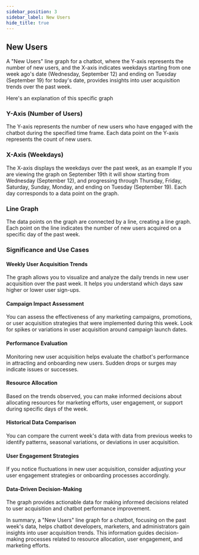 ```yaml
---
sidebar_position: 3
sidebar_label: New Users
hide_title: true
---
```


## New Users

A "New Users" line graph for a chatbot, where the Y-axis represents the number of new users, and the X-axis indicates weekdays starting from one week ago's date (Wednesday, September 12) and ending on Tuesday (September 19) for today's date, provides insights into user acquisition trends over the past week. 

Here's an explanation of this specific graph

### Y-Axis (Number of Users)

The Y-axis represents the number of new users who have engaged with the chatbot during the specified time frame. Each data point on the Y-axis represents the count of new users.

### X-Axis (Weekdays)

The X-axis displays the weekdays over the past week, as an example If you are viewing the graph on September 19th it will show starting from Wednesday (September 12), and progressing through Thursday, Friday, Saturday, Sunday, Monday, and ending on Tuesday (September 19). Each day corresponds to a data point on the graph.

### Line Graph

The data points on the graph are connected by a line, creating a line graph. Each point on the line indicates the number of new users acquired on a specific day of the past week.

### Significance and Use Cases

#### Weekly User Acquisition Trends

The graph allows you to visualize and analyze the daily trends in new user acquisition over the past week. It helps you understand which days saw higher or lower user sign-ups.

#### Campaign Impact Assessment

You can assess the effectiveness of any marketing campaigns, promotions, or user acquisition strategies that were implemented during this week. Look for spikes or variations in user acquisition around campaign launch dates.

#### Performance Evaluation

Monitoring new user acquisition helps evaluate the chatbot's performance in attracting and onboarding new users. Sudden drops or surges may indicate issues or successes.

#### Resource Allocation

Based on the trends observed, you can make informed decisions about allocating resources for marketing efforts, user engagement, or support during specific days of the week.

#### Historical Data Comparison

You can compare the current week's data with data from previous weeks to identify patterns, seasonal variations, or deviations in user acquisition.

#### User Engagement Strategies

If you notice fluctuations in new user acquisition, consider adjusting your user engagement strategies or onboarding processes accordingly.

#### Data-Driven Decision-Making

The graph provides actionable data for making informed decisions related to user acquisition and chatbot performance improvement.

In summary, a "New Users" line graph for a chatbot, focusing on the past week's data, helps chatbot developers, marketers, and administrators gain insights into user acquisition trends. This information guides decision-making processes related to resource allocation, user engagement, and marketing efforts.